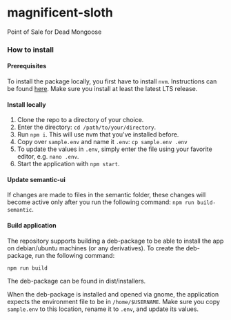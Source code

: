 # magnificent-sloth
Point of Sale for Dead Mongoose

### How to install

#### Prerequisites
To install the package locally, you first have to install `nvm`. Instructions can be found [here](https://github.com/nvm-sh/nvm#installing-and-updating).
Make sure you install at least the latest LTS release.

#### Install locally
1. Clone the repo to a directory of your choice.
1. Enter the directory: `cd /path/to/your/directory`.
1. Run `npm i`. This will use nvm that you've installed before.
1. Copy over `sample.env` and name it `.env`: `cp sample.env .env` 
1. To update the values in `.env`, simply enter the file using your favorite editor, e.g. `nano .env`.
1. Start the application with `npm start`.

#### Update semantic-ui
If changes are made to files in the semantic folder, these changes will become active only after you run the following command:
`npm run build-semantic`.

#### Build application
The repository supports building a deb-package to be able to install the app on debian/ubuntu machines (or any derivatives). To create the deb-package, run the following command:

`npm run build`

The deb-package can be found in dist/installers.

When the deb-package is installed and opened via gnome, the application expects the environment file to be in `/home/$USERNAME`. Make sure you copy `sample.env` to this location, rename it to `.env`, and update its values.